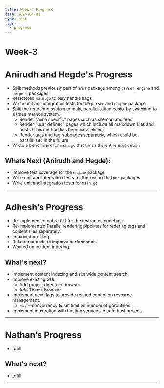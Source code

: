 ```yaml
---
title: Week-3 Progress
date: 2024-04-01
type: post
tags:
  - progress
---
```


# Week-3

# Anirudh and Hegde's Progress

- Split methods previously part of `anna` package among `parser`, `engine` and `helpers` packages
- Refactored `main.go` to only handle flags
- Wrote unit and integration tests for the `parser` and `engine` package
- Split the rendering system to make parallelisation easier by switching to a three method system.
  - Render "anna specific" pages such as sitemap and feed
  - Render "user defined" pages which include all markdown files and posts (This method has been parallelised)
  - Render tags and tag-subpages separately, which could be parallelised in the future
- Wrote a benchmark for `main.go` that times the entire application

## Whats Next (Anirudh and Hegde):

- Improve test coverage for the `engine` package
- Write unit and integration tests for the `cmd`  and `helper` packages
- Write unit and integration tests for `main.go`

---

# Adhesh’s Progress

- Re-implemented cobra CLI for the restructed codebase.
- Re-implemented Parallel rendering pipelines for redering tags and content files separately.
- Improved profiling.
- Refactored code to improve performance.
- Worked on content indexing.

## What's next?

- Implement content indexing and site wide content search.
- Improve existing GUI:
  - Add project directory browser.
  - Add Theme browser.
- Implement new flags to provide refined control on resource management.
  - -c / --concurrency to set limit on number of goroutines.
- Implement integration with hosting services to auto host project.

---

# Nathan’s Progress

- tofill

## What's next?

- tofill

---
